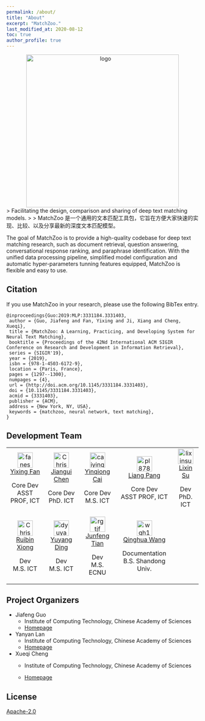 ```yaml
---
permalink: /about/
title: "About"
excerpt: "MatchZoo."
last_modified_at: 2020-08-12
toc: true
author_profile: true
---
```


<div align='center'>
<img src="https://github.com/NTMC-Community/MatchZoo-py/blob/master/artworks/matchzoo-logo.png?raw=true" width = "400"  alt="logo" align="center" />
</div>
> Facilitating the design, comparison and sharing of deep text matching models.
>
> MatchZoo 是一个通用的文本匹配工具包，它旨在方便大家快速的实现、比较、以及分享最新的深度文本匹配模型。

The goal of MatchZoo is to provide a high-quality codebase for deep text matching research, such as document retrieval, question answering, conversational response ranking, and paraphrase identification. With the unified data processing pipeline, simplified model configuration and automatic hyper-parameters tunning features equipped, MatchZoo is flexible and easy to use.

## Citation

If you use MatchZoo in your research, please use the following BibTex entry.

  ```
  @inproceedings{Guo:2019:MLP:3331184.3331403,
   author = {Guo, Jiafeng and Fan, Yixing and Ji, Xiang and Cheng, Xueqi},
   title = {MatchZoo: A Learning, Practicing, and Developing System for Neural Text Matching},
   booktitle = {Proceedings of the 42Nd International ACM SIGIR Conference on Research and Development in Information Retrieval},
   series = {SIGIR'19},
   year = {2019},
   isbn = {978-1-4503-6172-9},
   location = {Paris, France},
   pages = {1297--1300},
   numpages = {4},
   url = {http://doi.acm.org/10.1145/3331184.3331403},
   doi = {10.1145/3331184.3331403},
   acmid = {3331403},
   publisher = {ACM},
   address = {New York, NY, USA},
   keywords = {matchzoo, neural network, text matching},
  } 
  ```


## Development Team

<table border="0">
  <tbody>
    <tr align="center">
      <td>
         <a href="https://github.com/faneshion"><img width="40" height="40" src="https://github.com/faneshion.png?s=40" alt="faneshion"></a><br>
         <a href="http://www.bigdatalab.ac.cn/~fanyixing/">Yixing Fan</a> 
        <p>Core Dev<br>
        ASST PROF, ICT</p>
      </td>
      <td>
         <a href="https://github.com/Chriskuei"><img width="40" height="40" src="https://github.com/Chriskuei.png?s=40" alt="Chriskuei"></a><br>
         <a href="https://github.com/Chriskuei">Jiangui Chen</a> 
        <p>Core Dev<br> PhD. ICT</p>
      </td>
      <td>
         <a href="https://github.com/caiyinqiong"><img width="40" height="40" src="https://github.com/caiyinqiong.png?s=36" alt="caiyinqiong"></a><br>
         <a href="https://github.com/caiyinqiong">Yinqiong Cai</a>
         <p>Core Dev<br> M.S. ICT</p>
      </td>
      <td>
         <a href="https://github.com/pl8787"><img width="40" height="40" src="https://github.com/pl8787.png?s=40" alt="pl8787"></a><br>
         <a href="https://github.com/pl8787">Liang Pang</a> 
        <p>Core Dev<br>
        ASST PROF, ICT</p>
      </td>
      <td>
         <a href="https://github.com/lixinsu"><img width="40" height="40" src="https://github.com/lixinsu.png?s=40" alt="lixinsu"></a><br>
         <a href="https://github.com/lixinsu">Lixin Su</a>
        <p>Dev<br>
        PhD. ICT</p>
      </td>
    </tr>
    <tr align="center">
      <td>
         <a href="https://github.com/ChrisRBXiong"><img width="40" height="40" src="https://github.com/ChrisRBXiong.png?s=40" alt="ChrisRBXiong"></a><br>
         <a href="https://github.com/ChrisRBXiong">Ruibin Xiong</a> 
        <p>Dev<br>
        M.S. ICT</p>
      </td>
      <td>
         <a href="https://github.com/dyuyang"><img width="40" height="40" src="https://github.com/dyuyang.png?s=40" alt="dyuyang"></a><br>
         <a href="https://github.com/dyuyang">Yuyang Ding</a> 
        <p>Dev<br>
        M.S. ICT</p>
      </td>
      <td>
         <a href="https://github.com/rgtjf"><img width="40" height="40" src="https://github.com/rgtjf.png?s=36" alt="rgtjf"></a><br>
         <a href="https://github.com/rgtjf">Junfeng Tian</a> 
        <p>Dev<br>
        M.S. ECNU</p>
      </td>
      <td>
         <a href="https://github.com/wqh17101"><img width="40" height="40" src="https://github.com/wqh17101.png?s=40" alt="wqh17101"></a><br>
         <a href="https://github.com/wqh17101">Qinghua Wang</a> 
        <p>Documentation<br>
        B.S. Shandong Univ.</p>
      </td>
    </tr>
  </tbody>
</table>

## Project Organizers

- Jiafeng Guo
  * Institute of Computing Technology, Chinese Academy of Sciences
  * [Homepage](http://www.bigdatalab.ac.cn/~gjf/)
- Yanyan Lan
  * Institute of Computing Technology, Chinese Academy of Sciences
  * [Homepage](http://www.bigdatalab.ac.cn/~lanyanyan/)
- Xueqi Cheng
  * Institute of Computing Technology, Chinese Academy of Sciences
  
  * [Homepage](http://www.bigdatalab.ac.cn/~cxq/)
  
    

## License

[Apache-2.0](https://opensource.org/licenses/Apache-2.0)